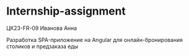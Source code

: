 # Internship-assignment
ЦК23-FR-09 Иванова Анна

Разработка SPA-приложение на Angular для онлайн-бронирования столиков и предзаказа еды

